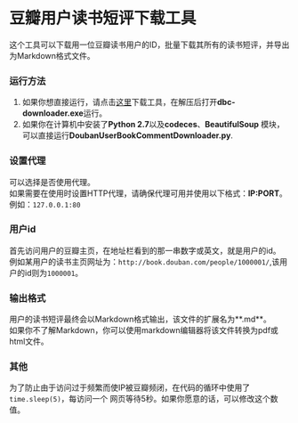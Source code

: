 # 豆瓣用户读书短评下载工具
这个工具可以下载用一位豆瓣读书用户的ID，批量下载其所有的读书短评，并导出为Markdown格式文件。

### 运行方法
1. 如果你想直接运行，请点击[这里](https://github.com/xiaff/dbc-downloader/raw/master/dbc-downloader.zip)下载工具，在解压后打开**dbc-downloader.exe**运行。
2. 如果你在计算机中安装了**Python 2.7**以及**codeces**、**BeautifulSoup** 模块，可以直接运行**DoubanUserBookCommentDownloader.py**.

### 设置代理
可以选择是否使用代理。  
如果需要在使用时设置HTTP代理，请确保代理可用并使用以下格式：**IP:PORT**。例如：`127.0.0.1:80`

### 用户id
首先访问用户的豆瓣主页，在地址栏看到的那一串数字或英文，就是用户的id。  
例如某用户的读书主页网址为：`http://book.douban.com/people/1000001/`,该用户的id则为`1000001`。

### 输出格式
用户的读书短评最终会以Markdown格式输出，该文件的扩展名为**.md**。  
如果你不了解Markdown，你可以使用markdown编辑器将该文件转换为pdf或html文件。

### 其他
为了防止由于访问过于频繁而使IP被豆瓣频闭，在代码的循环中使用了`time.sleep(5)`，每访问一个
网页等待5秒。如果你愿意的话，可以修改这个数值。
